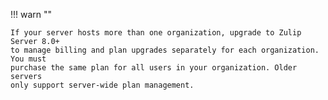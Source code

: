 !!! warn ""

    If your server hosts more than one organization, upgrade to Zulip Server 8.0+
    to manage billing and plan upgrades separately for each organization. You must
    purchase the same plan for all users in your organization. Older servers
    only support server-wide plan management.
